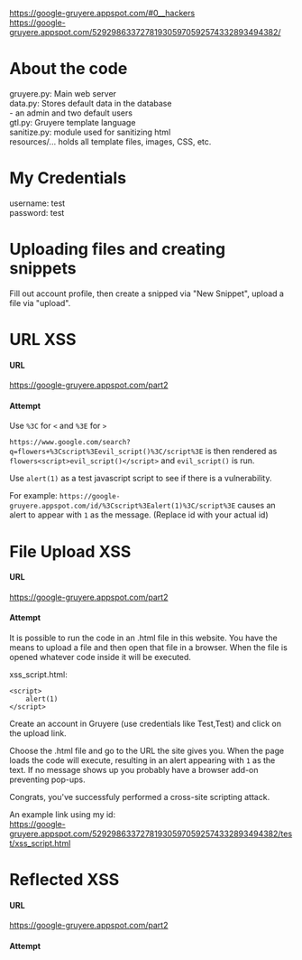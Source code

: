 
https://google-gruyere.appspot.com/#0__hackers  
https://google-gruyere.appspot.com/529298633727819305970592574332893494382/

# About the code

gruyere.py: Main web server  
data.py: Stores default data in the database  
	- an admin and two default users  
gtl.py: Gruyere template language  
sanitize.py: module used for sanitizing html  
resources/... holds all template files, images, CSS, etc.  

# My Credentials

username: test  
password: test  

# Uploading files and creating snippets

Fill out account profile, then create a snipped via "New Snippet", upload a file via "upload".

# URL XSS

#### URL
https://google-gruyere.appspot.com/part2

#### Attempt

Use `%3C` for `<` and `%3E` for `>`

`https://www.google.com/search?q=flowers+%3Cscript%3Eevil_script()%3C/script%3E` is
then rendered as `flowers<script>evil_script()</script>` and `evil_script()` is run.

Use `alert(1)` as a test javascript script to see if there is a vulnerability.

For example: `https://google-gruyere.appspot.com/id/%3Cscript%3Ealert(1)%3C/script%3E`
causes an alert to appear with `1` as the message. (Replace id with your actual id)

# File Upload XSS

#### URL

https://google-gruyere.appspot.com/part2

#### Attempt

It is possible to run the code in an .html file in this website. You have the means to upload a file
and then open that file in a browser. When the file is opened whatever code inside it will be executed.

xss_script.html:
```
<script>
	alert(1)
</script>
```

Create an account in Gruyere (use credentials like Test,Test) and click on the upload link.

Choose the .html file and go to the URL the site gives you. When the page loads the code will
execute, resulting in an alert appearing with `1` as the text. If no message shows up you probably have
a browser add-on preventing pop-ups.

Congrats, you've successfuly performed a cross-site scripting attack.

An example link using my id:  
https://google-gruyere.appspot.com/529298633727819305970592574332893494382/test/xss_script.html

# Reflected XSS

#### URL

https://google-gruyere.appspot.com/part2

#### Attempt
